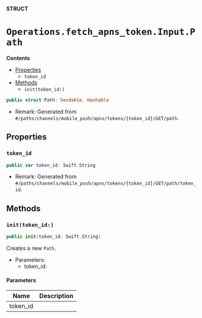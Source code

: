 **STRUCT**

# `Operations.fetch_apns_token.Input.Path`

**Contents**

- [Properties](#properties)
  - `token_id`
- [Methods](#methods)
  - `init(token_id:)`

```swift
public struct Path: Sendable, Hashable
```

- Remark: Generated from `#/paths/channels/mobile_push/apns/tokens/{token_id}/GET/path`.

## Properties
### `token_id`

```swift
public var token_id: Swift.String
```

- Remark: Generated from `#/paths/channels/mobile_push/apns/tokens/{token_id}/GET/path/token_id`.

## Methods
### `init(token_id:)`

```swift
public init(token_id: Swift.String)
```

Creates a new `Path`.

- Parameters:
  - token_id:

#### Parameters

| Name | Description |
| ---- | ----------- |
| token_id |  |